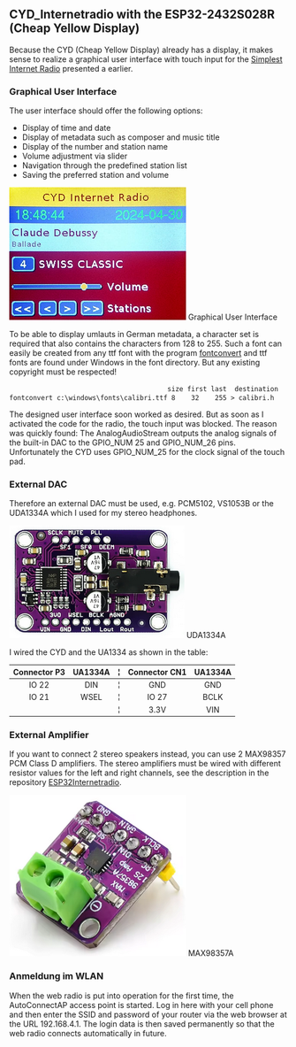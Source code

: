 ## CYD_Internetradio with the ESP32-2432S028R (Cheap Yellow Display)
Because the CYD (Cheap Yellow Display) already has a display, it makes 
sense to realize a graphical user interface with touch input for the 
[Simplest Internet Radio](https://github.com/Carlo47/CYD_Simplest_InternetRadio) 
presented a earlier.

### Graphical User Interface
The user interface should offer the following options:
- Display of time and date
- Display of metadata such as composer and music title
- Display of the number and station name
- Volume adjustment via slider
- Navigation through the predefined station list
- Saving the preferred station and volume

![img1](images/CYD_RadioGui.png) Graphical User Interface


To be able to display umlauts in German metadata, a character set is 
required that also contains the characters from 128 to 255. Such a 
font can easily be created from any ttf font with the program 
[fontconvert](https://github.com/KrisKasprzak/FontConvert/blob/main/FontConvert.zip) 
and ttf fonts are found under Windows in the font directory. 
But any existing copyright must be respected!

```                                        
                                        size first last  destination
fontconvert c:\windows\fonts\calibri.ttf 8    32    255 > calibri.h
```

The designed user interface soon worked as desired. But as soon as I 
activated the code for the radio, the touch input was blocked. The reason 
was quickly found: The AnalogAudioStream outputs the analog signals of 
the built-in DAC to the GPIO_NUM 25 and GPIO_NUM_26 pins. Unfortunately 
the CYD uses GPIO_NUM_25 for the clock signal of the touch pad.

### External DAC
Therefore an external DAC must be used, e.g. PCM5102, VS1053B or the 
UDA1334A which I used for my stereo headphones. 

![img1](images/UA1334A.png) UDA1334A

I wired the CYD and the UA1334 as shown in the table:

| Connector P3 | UA1334A |    ¦    | Connector CN1   | UA1334A |
|:------------:|:-------:|:-------:|:---------------:|:-------:|
|    IO 22     | DIN     |    ¦    | GND             | GND     |
|    IO 21     | WSEL    |    ¦    | IO 27           | BCLK    |
|              |         |    ¦    |    3.3V         | VIN     | 

### External Amplifier
If you want to connect 2 stereo speakers instead, you can use 
2 MAX98357 PCM Class D amplifiers. The stereo amplifiers must 
be wired with different resistor values for the left and right 
channels, see the description in the repository [ESP32Internetradio](https://github.com/Carlo47/ESP32InternetRadio).

![img1](images/MAX98357A.png) MAX98357A


### Anmeldung im WLAN
When the web radio is put into operation for the first time, the AutoConnectAP access point is started. Log in here with your cell phone and then enter the SSID and password of your router via the web browser at the URL 192.168.4.1. The login data is then saved permanently so that the web radio connects automatically in future.